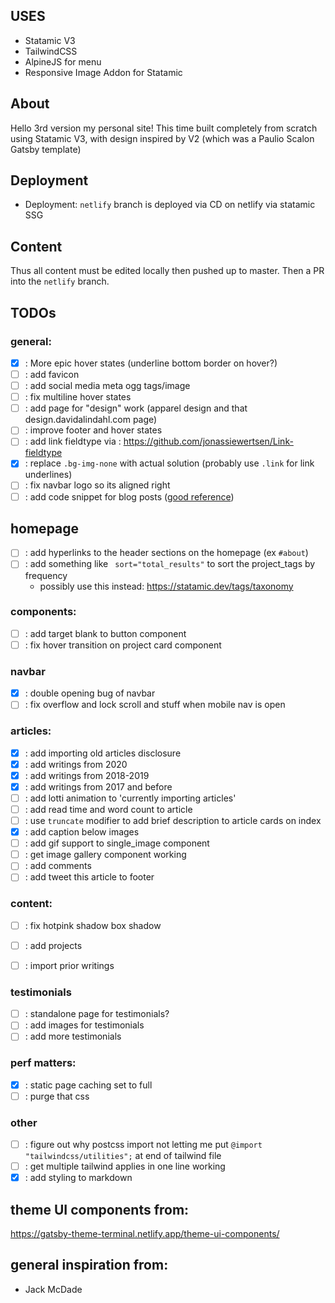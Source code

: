 ## USES
- Statamic V3
- TailwindCSS
- AlpineJS for menu
- Responsive Image Addon for Statamic

## About
Hello 3rd version my personal site! This time built completely from scratch using Statamic V3, with design inspired by V2 (which was a Paulio Scalon Gatsby template)

## Deployment
- Deployment: `netlify` branch is deployed via CD on netlify via statamic SSG

## Content
Thus all content must be edited locally then pushed up to master. Then a PR into the `netlify` branch.

## TODOs

### general:
- [x] : More epic hover states (underline bottom border on hover?)
- [ ] : add favicon
- [ ] : add social media meta ogg tags/image
- [ ] : fix multiline hover states
- [ ] : add page for "design" work (apparel design and that design.davidalindahl.com page)
- [ ] : improve footer and hover states
- [ ] : add link fieldtype via : https://github.com/jonassiewertsen/Link-fieldtype
- [x] : replace `.bg-img-none` with actual solution (probably use `.link` for link underlines)
- [ ] : fix navbar logo so its aligned right
- [ ] : add code snippet for blog posts ([good reference](https://austencam.com/posts/how-to-add-syntax-highlighting-to-a-statamic-site))

## homepage
- [ ] : add hyperlinks to the header sections on the homepage (ex `#about`)
- [ ] : add something like ` sort="total_results"` to sort the project_tags by frequency
  - possibly use this instead: https://statamic.dev/tags/taxonomy

### components:
- [ ] : add target blank to button component
- [ ] : fix hover transition on project card component

### navbar 
- [x] : double opening bug of navbar
- [ ] : fix overflow and lock scroll and stuff when mobile nav is open

### articles: 
- [x] : add importing old articles disclosure
- [x] : add writings from 2020
- [x] : add writings from 2018-2019
- [x] : add writings from 2017 and before
- [ ] : add lotti animation to 'currently importing articles'
- [ ] : add read time and word count to article
- [ ] : use `truncate` modifier to add brief description to article cards on index
- [x] : add caption below images
- [ ] : add gif support to single_image component
- [ ] : get image gallery component working
- [ ] : add comments
- [ ] : add tweet this article to footer

### content:
- [ ] : fix hotpink shadow box shadow
- [ ] : add projects
- [ ] : import prior writings


### testimonials
- [ ] : standalone page for testimonials?
- [ ] : add images for testimonials
- [ ] : add more testimonials

### perf matters:
- [x] : static page caching set to full
- [ ] : purge that css

### other
- [ ] : figure out why postcss import not letting me put `@import "tailwindcss/utilities";` at end of tailwind file
- [ ] : get multiple tailwind applies in one line working
- [x] : add styling to markdown

## theme UI components from: 
https://gatsby-theme-terminal.netlify.app/theme-ui-components/

## general inspiration from: 

- Jack McDade
